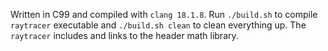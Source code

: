 <!----------------------------------------------------------------------------->

Written in C99 and compiled with `clang 18.1.8`. Run `./build.sh` to compile
`raytracer` executable and `./build.sh clean` to clean everything up. The
`raytracer` includes and links to the header math library.

<!----------------------------------------------------------------------------->
